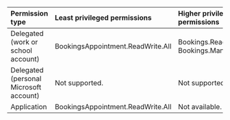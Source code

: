 |Permission type|Least privileged permissions|Higher privileged permissions|
|:---|:---|:---|
|Delegated (work or school account)|BookingsAppointment.ReadWrite.All|Bookings.ReadWrite.All, Bookings.Manage.All|
|Delegated (personal Microsoft account)|Not supported.|Not supported.|
|Application|BookingsAppointment.ReadWrite.All|Not available.|